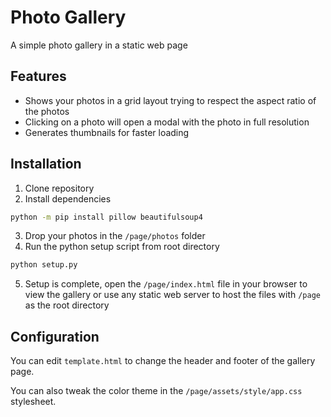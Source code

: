 # Photo Gallery
A simple photo gallery in a static web page

## Features
- Shows your photos in a grid layout trying to respect the aspect ratio of the photos
- Clicking on a photo will open a modal with the photo in full resolution
- Generates thumbnails for faster loading

## Installation
1. Clone repository
2. Install dependencies
```bash
python -m pip install pillow beautifulsoup4
```
3. Drop your photos in the `/page/photos` folder
4. Run the python setup script from root directory
```bash
python setup.py
```
5. Setup is complete, open the `/page/index.html` file in your browser to view the gallery or use any static web server to host the files with `/page` as the root directory

## Configuration
You can edit `template.html` to change the header and footer of the gallery page.

You can also tweak the color theme in the `/page/assets/style/app.css` stylesheet.
